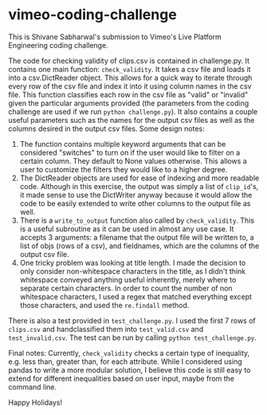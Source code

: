 # vimeo-coding-challenge
This is Shivane Sabharwal's submission to Vimeo's Live Platform Engineering coding challenge.

The code for checking validity of clips.csv is contained in challenge.py. It contains one main function: `check_validity`. It takes a csv file and loads it into a csv.DictReader object. This allows for a quick way to iterate through every row of the csv file and index it into it using column names in the csv file. This function classifies each row in the csv file as "valid" or "invalid" given the particular arguments provided (the parameters from the coding challenge are used if we run `python challenge.py`). It also contains a couple useful parameters such as the names for the output csv files as well as the columns desired in the output csv files.
Some design notes:
1. The function contains multiple keyword arguments that can be considered "switches" to turn on if the user would like to filter on a certain column. They default to None values otherwise. This allows a user to customize the filters they would like to a higher degree.
2. The DictReader objects are used for ease of indexing and more readable code. Although in this exercise, the output was simply a list of `clip_id`'s, it made sense to use the DictWriter anyway because it would allow the code to be easily extended to write other columns to the output file as well.
3. There is a `write_to_output` function also called by `check_validity`. This is a useful subroutine as it can be used in almost any use case. It accepts 3 arguments: a filename that the output file will be written to, a list of objs (rows of a csv), and fieldnames, which are the columns of the output csv file.
4. One tricky problem was looking at title length. I made the decision to only consider non-whitespace characters in the title, as I didn't think whitespace conveyed anything useful inherently, merely where to separate certain characters. In order to count the number of non whitespace characters, I used a regex that matched everything except those characters, and used the `re.findall` method.

There is also a test provided in `test_challenge.py`. I used the first 7 rows of `clips.csv` and handclassified them into `test_valid.csv` and `test_invalid.csv`. The test can be run by calling `python test_challenge.py`.

Final notes:
Currently, `check_validity` checks a certain type of inequality, e.g. less than, greater than, for each attribute. While I considered using pandas to write a more modular solution, I believe this code is still easy to extend for different inequalities based on user input, maybe from the command line.

Happy Holidays!
